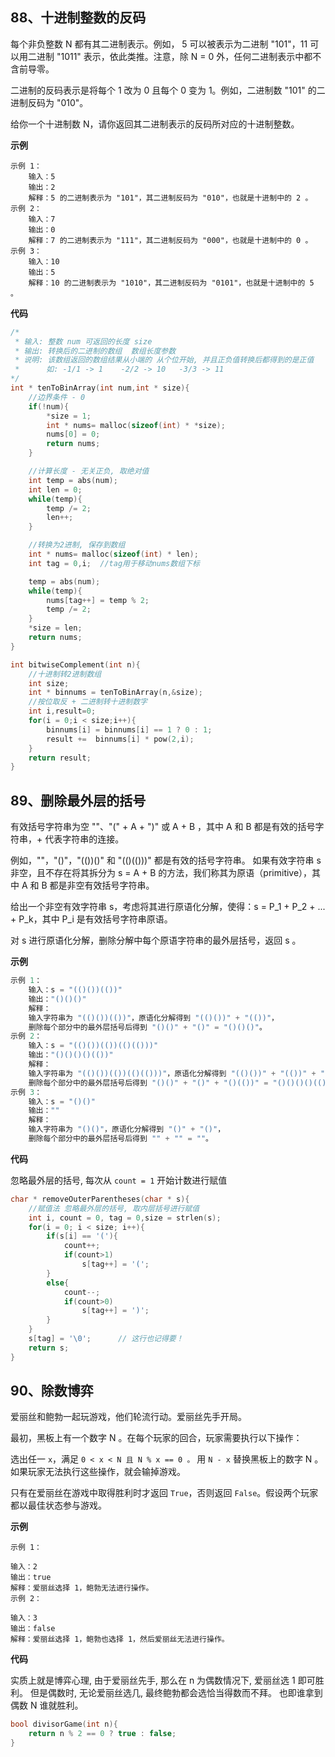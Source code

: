 ## 88、十进制整数的反码

每个非负整数 N 都有其二进制表示。例如， 5 可以被表示为二进制 "101"，11 可以用二进制 "1011" 表示，依此类推。注意，除 N = 0 外，任何二进制表示中都不含前导零。

二进制的反码表示是将每个 1 改为 0 且每个 0 变为 1。例如，二进制数 "101" 的二进制反码为 "010"。

给你一个十进制数 N，请你返回其二进制表示的反码所对应的十进制整数。

 **示例**

```
示例 1：
    输入：5
    输出：2
    解释：5 的二进制表示为 "101"，其二进制反码为 "010"，也就是十进制中的 2 。
示例 2：
    输入：7
    输出：0
    解释：7 的二进制表示为 "111"，其二进制反码为 "000"，也就是十进制中的 0 。
示例 3：
    输入：10
    输出：5
    解释：10 的二进制表示为 "1010"，其二进制反码为 "0101"，也就是十进制中的 5 。
```

**代码**

```c
/*
 * 输入: 整数 num 可返回的长度 size
 * 输出: 转换后的二进制的数组  数组长度参数
 * 说明: 该数组返回的数组结果从小端的 从个位开始, 并且正负值转换后都得到的是正值
 * 		如: -1/1 -> 1    -2/2 -> 10   -3/3 -> 11 
*/
int * tenToBinArray(int num,int * size){
    //边界条件 - 0
    if(!num){
        *size = 1;
        int * nums= malloc(sizeof(int) * *size);
        nums[0] = 0;
        return nums;
    }

    //计算长度 - 无关正负, 取绝对值
    int temp = abs(num);
    int len = 0;
    while(temp){
        temp /= 2;
        len++;
    }

    //转换为2进制, 保存到数组
    int * nums= malloc(sizeof(int) * len);
    int tag = 0,i;  //tag用于移动nums数组下标

    temp = abs(num);
    while(temp){
        nums[tag++] = temp % 2;
        temp /= 2;
    }
    *size = len;
    return nums;
}

int bitwiseComplement(int n){
    //十进制转2进制数组
    int size;
    int * binnums = tenToBinArray(n,&size);
    //按位取反 + 二进制转十进制数字
    int i,result=0;
    for(i = 0;i < size;i++){
        binnums[i] = binnums[i] == 1 ? 0 : 1;
        result +=  binnums[i] * pow(2,i);
    }
    return result;
}
```



## 89、删除最外层的括号

有效括号字符串为空 ""、"(" + A + ")" 或 A + B ，其中 A 和 B 都是有效的括号字符串，+ 代表字符串的连接。

例如，""，"()"，"(())()" 和 "(()(()))" 都是有效的括号字符串。
如果有效字符串 s 非空，且不存在将其拆分为 s = A + B 的方法，我们称其为原语（primitive），其中 A 和 B 都是非空有效括号字符串。

给出一个非空有效字符串 s，考虑将其进行原语化分解，使得：s = P_1 + P_2 + ... + P_k，其中 P_i 是有效括号字符串原语。

对 s 进行原语化分解，删除分解中每个原语字符串的最外层括号，返回 s 。

 **示例**

```c
示例 1：
    输入：s = "(()())(())"
    输出："()()()"
    解释：
    输入字符串为 "(()())(())"，原语化分解得到 "(()())" + "(())"，
    删除每个部分中的最外层括号后得到 "()()" + "()" = "()()()"。
示例 2：
    输入：s = "(()())(())(()(()))"
    输出："()()()()(())"
    解释：
    输入字符串为 "(()())(())(()(()))"，原语化分解得到 "(()())" + "(())" + "(()(()))"，
    删除每个部分中的最外层括号后得到 "()()" + "()" + "()(())" = "()()()()(())"。
示例 3：
    输入：s = "()()"
    输出：""
    解释：
    输入字符串为 "()()"，原语化分解得到 "()" + "()"，
    删除每个部分中的最外层括号后得到 "" + "" = ""。
```

**代码**

忽略最外层的括号, 每次从 `count = 1` 开始计数进行赋值

```c
char * removeOuterParentheses(char * s){
    //赋值法 忽略最外层的括号, 取内层括号进行赋值
    int i, count = 0, tag = 0,size = strlen(s);
    for(i = 0; i < size; i++){
        if(s[i] == '('){
            count++;
            if(count>1)
                s[tag++] = '(';
        }
        else{
            count--;
            if(count>0)
                s[tag++] = ')';
        }
    }
    s[tag] = '\0';      // 这行也记得要！
    return s;
}
```



## 90、除数博弈

爱丽丝和鲍勃一起玩游戏，他们轮流行动。爱丽丝先手开局。

最初，黑板上有一个数字 N 。在每个玩家的回合，玩家需要执行以下操作：

选出任一  `x`，满足 `0 < x < N 且 N % x == 0 。`
用 `N - x` 替换黑板上的数字 N 。
如果玩家无法执行这些操作，就会输掉游戏。

只有在爱丽丝在游戏中取得胜利时才返回 `True`，否则返回 `False`。假设两个玩家都以最佳状态参与游戏。

 **示例**

```
示例 1：

输入：2
输出：true
解释：爱丽丝选择 1，鲍勃无法进行操作。
示例 2：

输入：3
输出：false
解释：爱丽丝选择 1，鲍勃也选择 1，然后爱丽丝无法进行操作。
```

**代码**

实质上就是博弈心理, 由于爱丽丝先手, 那么在 n 为偶数情况下, 爱丽丝选 1 即可胜利。 但是偶数时, 无论爱丽丝选几, 最终鲍勃都会选恰当得数而不拜。 也即谁拿到偶数 N 谁就胜利。

```c
bool divisorGame(int n){
    return n % 2 == 0 ? true : false;
}
```

